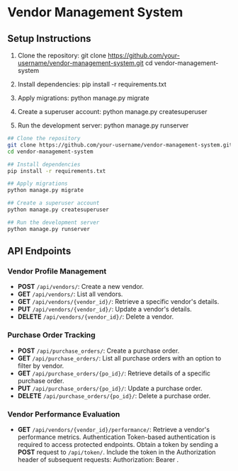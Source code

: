 # Vendor Management System

## Setup Instructions

1. Clone the repository:
   git clone https://github.com/your-username/vendor-management-system.git
   cd vendor-management-system
   
2. Install dependencies:
   pip install -r requirements.txt

3. Apply migrations:
   python manage.py migrate

4. Create a superuser account:
   python manage.py createsuperuser

5. Run the development server:
   python manage.py runserver

```bash
## Clone the repository
git clone https://github.com/your-username/vendor-management-system.git
cd vendor-management-system
```

```bash
## Install dependencies
pip install -r requirements.txt
```

```bash
## Apply migrations
python manage.py migrate
```

```bash
## Create a superuser account
python manage.py createsuperuser
```

```bash
## Run the development server
python manage.py runserver
```


## API Endpoints

### Vendor Profile Management
  - **POST** `/api/vendors/`: Create a new vendor.
  - **GET** `/api/vendors/`: List all vendors.
  - **GET** `/api/vendors/{vendor_id}/`: Retrieve a specific vendor's details.
  - **PUT** `/api/vendors/{vendor_id}/`: Update a vendor's details.
  - **DELETE** `/api/vendors/{vendor_id}/`: Delete a vendor.
  
### Purchase Order Tracking
  - **POST** `/api/purchase_orders/`: Create a purchase order.
  - **GET** `/api/purchase_orders/`: List all purchase orders with an option to filter by vendor.
  - **GET**  `/api/purchase_orders/{po_id}/`: Retrieve details of a specific purchase order.
  - **PUT** `/api/purchase_orders/{po_id}/`: Update a purchase order.
  - **DELETE** `/api/purchase_orders/{po_id}/`: Delete a purchase order.
  
### Vendor Performance Evaluation
  - **GET** `/api/vendors/{vendor_id}/performance/`: Retrieve a vendor's performance metrics.
  Authentication
  Token-based authentication is required to access protected endpoints.
  Obtain a token by sending a **POST** request to `/api/token/`.
  Include the token in the Authorization header of subsequent requests: Authorization: Bearer <token>.

